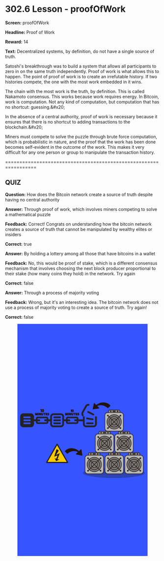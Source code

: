 # 302.6 Lesson - proofOfWork

**Screen:** proofOfWork

**Headline:** Proof of Work

**Reward:** 14

**Text:** Decentralized systems, by definition, do not have a single source of truth.

Satoshi&#x27;s breakthrough was to build a system that allows all participants to zero in on the same truth independently. Proof of work is what allows this to happen. The point of proof of work is to create an irrefutable history. If two histories compete, the one with the most work embedded in it wins.

The chain with the most work is the truth, by definition. This is called Nakamoto consensus. This works because work requires energy. In Bitcoin, work is computation. Not any kind of computation, but computation that has no shortcut: guessing.&amp;#x20;

  In the absence of a central authority, proof of work is necessary because it ensures that there is no shortcut to adding transactions to the blockchain.&amp;#x20;

  Miners must compete to solve the puzzle through brute force computation, which is probabilistic in nature, and the proof that the work has been done becomes self-evident in the outcome of the work. This makes it very difficult for any one person or group to manipulate the transaction history.


=================================================================

## QUIZ

**Question:** How does the Bitcoin network create a source of truth despite having no central authority


**Answer:** Through proof of work, which involves miners competing to solve a mathematical puzzle

**Feedback:** Correct! Congrats on understanding how the bitcoin network creates a source of truth that cannot be manipulated by wealthy elites or insiders

**Correct:** true

**Answer:** By holding a lottery among all those that have bitcoins in a wallet

**Feedback:** No, this would be proof of stake, which is a different consensus mechanism that involves choosing the next block producer proportional to their stake (how many coins they hold) in the network. Try again

**Correct:** false

**Answer:** Through a process of majority voting

**Feedback:** Wrong, but it&#x27;s an interesting idea. The bitcoin network does not use a process of majority voting to create a source of truth. Try again!

**Correct:** false


<figure><img src="../.gitbook/assets/302-06.png" alt=""><figcaption></figcaption></figure>

